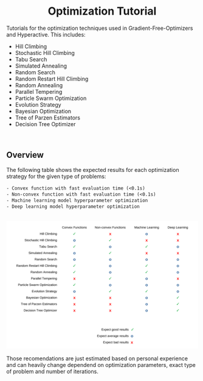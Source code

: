 <h1 align="center"> 
  Optimization Tutorial
</h1>

Tutorials for the optimization techniques used in Gradient-Free-Optimizers and Hyperactive. This includes:

  - Hill Climbing
  - Stochastic Hill Climbing
  - Tabu Search
  - Simulated Annealing
  - Random Search
  - Random Restart Hill Climbing
  - Random Annealing
  - Parallel Tempering
  - Particle Swarm Optimization
  - Evolution Strategy
  - Bayesian Optimization
  - Tree of Parzen Estimators
  - Decision Tree Optimizer


<br>

## Overview

The following table shows the expected results for each optimization strategy for the given type of problems:

    - Convex function with fast evaluation time (<0.1s)
    - Non-convex function with fast evaluation time (<0.1s)
    - Machine learning model hyperparameter optimization
    - Deep learning model hyperparameter optimization

<p align="center">
  <br>
  <img src="./docs/_images/optimizer_table-1.png" width="950">
  <br>
</p>
Those recomendations are just estimated based on personal experience and can heavily change dependend on optimization parameters, exact type of problem and number of iterations.

